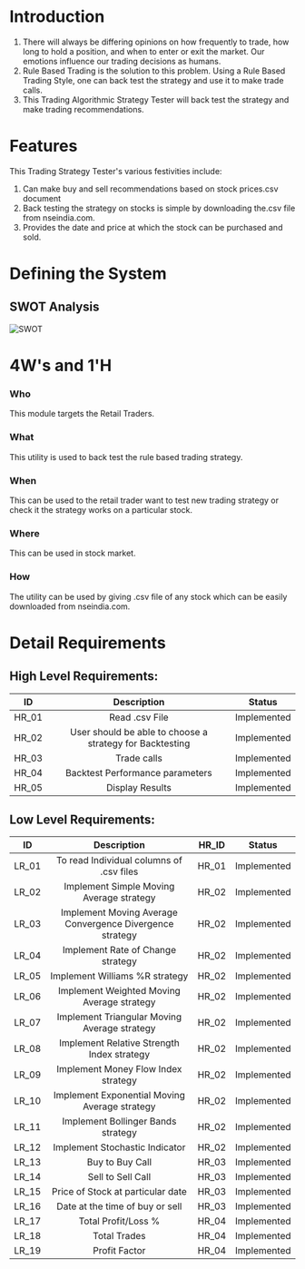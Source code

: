 # Introduction
1. There will always be differing opinions on how frequently to trade, how long to hold a position, and when to enter or exit the market. Our emotions influence our trading decisions as humans. <br />
2. Rule Based Trading is the solution to this problem. Using a Rule Based Trading Style, one can back test the strategy and use it to make trade calls.<br />
3. This Trading Algorithmic Strategy Tester will back test the strategy and make trading recommendations.


# Features

This Trading Strategy Tester's various festivities include:

1. Can make buy and sell recommendations based on stock prices.csv document
2. Back testing the strategy on stocks is simple by downloading the.csv file from nseindia.com.
3. Provides the date and price at which the stock can be purchased and sold.


# Defining the System


## SWOT Analysis
![SWOT](https://user-images.githubusercontent.com/86605697/130112556-7f1c0310-7635-4fd4-ac64-84ac16d0e38f.png)



# 4W's and 1'H

### Who
This module targets the Retail Traders.
### What
This utility is used to back test the rule based trading strategy.
### When
This can be used to the retail trader want to test new trading strategy or check it the strategy works on a particular stock.
### Where
This can be used in stock market.
### How
The utility can be used by giving .csv file of any stock which can be easily downloaded from nseindia.com.

# Detail Requirements
## High Level Requirements:

| ID     |                    Description                                     |     Status   |
|:------:|:------------------------------------------------------------------:|:------------:|
| HR_01  | Read .csv File                                                     | Implemented  |
| HR_02  | User should be able to choose a strategy for Backtesting           | Implemented  |
| HR_03  | Trade calls                                                        | Implemented  |
| HR_04  | Backtest Performance parameters                                    | Implemented  |
| HR_05  | Display Results                                                    | Implemented  |


## Low Level Requirements:

|    ID  |                     Description                          | HR_ID   |    Status    |
|:------:|:--------------------------------------------------------:|:-------:|:------------:|
| LR_01  | To read Individual columns of .csv files                 |  HR_01  | Implemented  |
| LR_02  | Implement Simple Moving Average strategy                 |  HR_02  | Implemented  |
| LR_03  | Implement Moving Average Convergence Divergence strategy |  HR_02  | Implemented  |
| LR_04  | Implement Rate of Change strategy                        |  HR_02  | Implemented  |
| LR_05  | Implement Williams %R strategy                           |  HR_02  | Implemented  |
| LR_06  | Implement Weighted Moving Average strategy               |  HR_02  | Implemented  |
| LR_07  | Implement Triangular Moving Average strategy             |  HR_02  | Implemented  |
| LR_08  | Implement Relative Strength Index strategy               |  HR_02  | Implemented  |
| LR_09  | Implement Money Flow Index strategy                      |  HR_02  | Implemented  |
| LR_10  | Implement Exponential Moving Average strategy            |  HR_02  | Implemented  |
| LR_11  | Implement Bollinger Bands strategy                       |  HR_02  | Implemented  |
| LR_12  | Implement Stochastic Indicator                           |  HR_02  | Implemented  |
| LR_13  | Buy to Buy Call                                          |  HR_03  |	Implemented  |
| LR_14  | Sell to Sell	Call                                        |  HR_03  |	Implemented  |
| LR_15  | Price of Stock at particular date                       	|  HR_03  | Implemented  |
| LR_16  | Date at the time of buy or sell                          |  HR_03  |	Implemented  |
| LR_17  | Total Profit/Loss %                                      |  HR_04  |	Implemented  |
| LR_18  | Total Trades                                           	|  HR_04  |	Implemented  |
| LR_19  | Profit Factor	                                          |  HR_04  | Implemented  |
